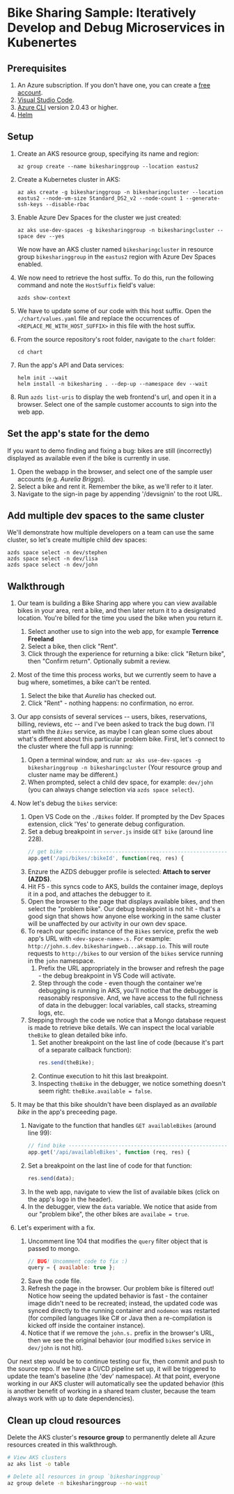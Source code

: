 # Bike Sharing Sample: Iteratively Develop and Debug Microservices in Kubenertes

## Prerequisites
1. An Azure subscription. If you don't have one, you can create a [free account](https://azure.microsoft.com/free).
1. [Visual Studio Code](https://code.visualstudio.com/download).
1. [Azure CLI](https://docs.microsoft.com/cli/azure/install-azure-cli?view=azure-cli-latest) version 2.0.43 or higher.
1. [Helm](https://github.com/helm/helm/blob/master/docs/install.md)


## Setup

1. Create an AKS resource group, specifying its name and region:

    ```
    az group create --name bikesharinggroup --location eastus2
    ```

1. Create a Kubernetes cluster in AKS:

    ```
    az aks create -g bikesharinggroup -n bikesharingcluster --location eastus2 --node-vm-size Standard_DS2_v2 --node-count 1 --generate-ssh-keys --disable-rbac
    ```

1. Enable Azure Dev Spaces for the cluster we just created:

    ```
    az aks use-dev-spaces -g bikesharinggroup -n bikesharingcluster --space dev --yes
    ```

    We now have an AKS cluster named `bikesharingcluster` in resource group `bikesharinggroup` in the `eastus2` region with Azure Dev Spaces enabled.

1. We now need to retrieve the host suffix. To do this, run the following command and note the `HostSuffix` field's value:

    ```
    azds show-context
    ```

1. We have to update some of our code with this host suffix. Open the `./chart/values.yaml` file and replace the occurrences of `<REPLACE_ME_WITH_HOST_SUFFIX>` in this file with the host suffix.

1. From the source repository's root folder, navigate to the `chart` folder:

    ```
    cd chart
    ```

1. Run the app's API and Data services:

    ```
    helm init --wait
    helm install -n bikesharing . --dep-up --namespace dev --wait
    ```

1. Run `azds list-uris` to display the web frontend's url, and open it in a browser. Select one of the sample customer accounts to sign into the web app.


## Set the app's state for the demo
If you want to demo finding and fixing a bug: bikes are still (incorrectly) displayed as available even if the bike is currently in use.
1. Open the webapp in the browser, and select one of the sample user accounts (e.g. *Aurelia Briggs*).
1. Select a bike and rent it. Remember the bike, as we'll refer to it later.
1. Navigate to the sign-in page by appending '/devsignin' to the root URL.

## Add multiple dev spaces to the same cluster
We'll demonstrate how multiple developers on a team can use the same cluster, so let's create multiple child dev spaces:
```
azds space select -n dev/stephen
azds space select -n dev/lisa
azds space select -n dev/john
```

## Walkthrough
 
1. Our team is building a Bike Sharing app where you can view available bikes in your area, rent a bike, and then later return it to a designated location. You're billed for the time you used the bike when you return it.
    1. Select another use to sign into the web app, for example **Terrence Freeland**
    1. Select a bike, then click "Rent".
    1. Click through the experience for returning a bike: click "Return bike", then "Confirm return". Optionally submit a review.
1. Most of the time this process works, but we currently seem to have a bug where, sometimes, a bike can't be rented.
    1. Select the bike that *Aurelia* has checked out.
    1. Click "Rent" - nothing happens: no confirmation, no error.
1. Our app consists of several services -- users, bikes, reservations, billing, reviews, etc -- and I've been asked to track the bug down. I'll start with the *`Bikes`* service, as maybe I can glean some clues about what's different about this particular problem bike. First, let's connect to the cluster where the full app is running:
    1. Open a terminal window, and run: `az aks use-dev-spaces -g bikesharinggroup -n bikesharingcluster` (Your resource group and cluster name may be different.)
    1. When prompted, select a child dev space, for example: `dev/john` (you can always change selection via `azds space select`).
    
1. Now let's debug the `bikes` service:
    1. Open VS Code on the `./Bikes` folder. If prompted by the Dev Spaces extension, click 'Yes' to generate debug configuration.
    1. Set a debug breakpoint in `server.js` inside `GET bike` (around line 228).
        ``` javascript
        // get bike ------------------------------------------------------------
        app.get('/api/bikes/:bikeId', function(req, res) {
        ```
    1. Enzure the AZDS debugger profile is selected: **Attach to server (AZDS)**.
    1. Hit F5 - this syncs code to AKS, builds the container image, deploys it in a pod, and attaches the debugger to it.
    1. Open the browser to the page that displays available bikes, and then select the "problem bike". Our debug breakpoint is not hit - that's a good sign that shows how anyone else working in the same cluster will be unaffected by our activity in our own dev space. 
    1. To reach our specific instance of the `Bikes` service, prefix the web app's URL  with `<dev-space-name>.s.` For example: `http://john.s.dev.bikesharingweb...aksapp.io`. This will route requests to `http://bikes` to our version of the `bikes` service running in the `john` namespace.
        1. Prefix the URL appropriately in the browser and refresh the page - the debug breakpoint in VS Code will activate.
        1. Step through the code - even though the container we're debugging is running in AKS, you'll notice that the debugger is reasonably responsive. And, we have access to the full richness of data in the debugger: local variables, call stacks, streaming logs, etc.
    1. Stepping through the code we notice that a Mongo database request is made to retrieve bike details. We can inspect the local variable `theBike` to glean detailed bike info.
        1. Set another breakpoint on the last line of code (because it's part of a separate callback function):
            ``` javascript
            res.send(theBike);
            ```
        1. Continue execution to hit this last breakpoint. 
        1. Inspecting `theBike` in the debugger, we notice something doesn't seem right: `theBike.available = false`. 
1. It may be that this bike shouldn't have been displayed as an *available bike* in the app's preceeding page.
    1. Navigate to the function that handles `GET availableBikes` (around line 99):
        ``` javascript
        // find bike ------------------------------------------------------------
        app.get('/api/availableBikes', function (req, res) {
        ```
    1. Set a breakpoint on the last line of code for that function:
        ``` javascript
        res.send(data);
        ```
    1. In the web app, navigate to view the list of available bikes (click on the app's logo in the header).
    1. In the debugger, view the `data` variable. We notice that aside from our "problem bike", the other bikes are `availabe = true`.
1. Let's experiment with a fix. 
    1. Uncomment line 104 that modifies the `query` filter object that is passed to mongo. 
        ``` javascript
        // BUG! Uncomment code to fix :)
        query = { available: true };
        ```
    1. Save the code file.
    1. Refresh the page in the browser. Our problem bike is filtered out! Notice how seeing the updated behavior is fast - the container image didn't need to be recreated; instead, the updated code was synced directly to the running container and `nodemon` was restarted (for compiled languages like C# or Java then a re-compilation is kicked off inside the container instance).
    1. Notice that if we remove the `john.s.` prefix in the browser's URL, then we see the original behavior (our modified `bikes` service in `dev/john` is not hit).

Our next step would be to continue testing our fix, then commit and push to the source repo. If we have a CI/CD pipeline set up, it will be triggered to update the team's baseline (the 'dev' namespace). At that point, everyone working in our AKS cluster will automatically see the updated behavior (this is another benefit of working in a shared team cluster, because the team always work with up to date dependencies).

## Clean up cloud resources
Delete the AKS cluster's **resource group** to permanently delete all Azure resources created in this walkthrough.
```bash
# View AKS clusters
az aks list -o table

# Delete all resources in group `bikesharinggroup`
az group delete -n bikesharinggroup --no-wait
```